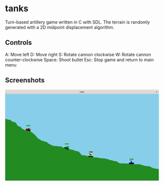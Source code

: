 # tanks
Turn-based artillery game written in C with SDL. The terrain is randomly generated with a 2D midpoint displacement algorithm.
## Controls
A: Move left
D: Move right
S: Rotate cannon clockwise
W: Rotate cannon counter-clockwise
Space: Shoot bullet
Esc: Stop game and return to main menu
## Screenshots
![Screenshot 1](https://raw.githubusercontent.com/clovis-p/tanks/main/screenshots/screenshot1.png)
